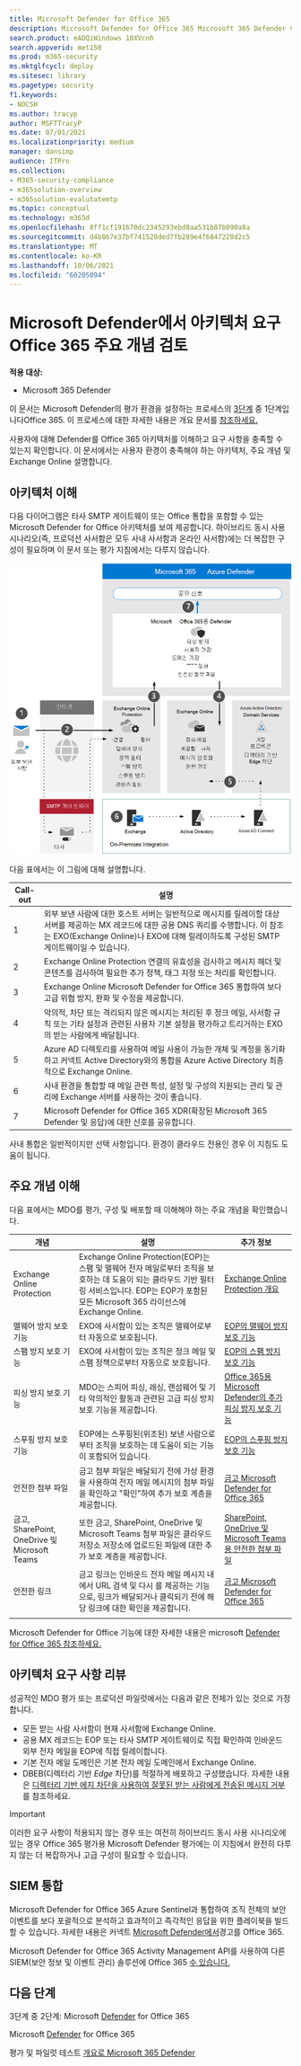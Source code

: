 ```yaml
---
title: Microsoft Defender for Office 365
description: Microsoft Defender for Office 365 Microsoft 365 Defender 다이어그램은 평가판 랩 또는 파일럿 환경을 구축하기 전에 Microsoft 365 ID를 이해하는 데 도움이 됩니다.
search.product: eADQiWindows 10XVcnh
search.appverid: met150
ms.prod: m365-security
ms.mktglfcycl: deploy
ms.sitesec: library
ms.pagetype: security
f1.keywords:
- NOCSH
ms.author: tracyp
author: MSFTTracyP
ms.date: 07/01/2021
ms.localizationpriority: medium
manager: dansimp
audience: ITPro
ms.collection:
- M365-security-compliance
- m365solution-overview
- m365solution-evalutatemtp
ms.topic: conceptual
ms.technology: m365d
ms.openlocfilehash: 8ff1cf191670dc2345293ebd8aa531b87b090a8a
ms.sourcegitcommit: d4b867e37bf741528ded7fb289e4f6847228d2c5
ms.translationtype: MT
ms.contentlocale: ko-KR
ms.lasthandoff: 10/06/2021
ms.locfileid: "60205094"
---
```

# <a name="review-microsoft-defender-for-office-365-architecture-requirements-and-key-concepts"></a>Microsoft Defender에서 아키텍처 요구 Office 365 주요 개념 검토


**적용 대상:**
- Microsoft 365 Defender

이 문서는 Microsoft Defender의 평가 환경을 설정하는 프로세스의 [3단계](eval-defender-office-365-overview.md) 중 1단계입니다Office 365. 이 프로세스에 대한 자세한 내용은 개요 문서를 [참조하세요.](eval-defender-office-365-overview.md)

사용자에 대해 Defender를 Office 365 아키텍처를 이해하고 요구 사항을 충족할 수 있는지 확인합니다. 이 문서에서는 사용자 환경이 충족해야 하는 아키텍처, 주요 개념 및 Exchange Online 설명합니다.

## <a name="understand-the-architecture"></a>아키텍처 이해

다음 다이어그램은 타사 SMTP 게이트웨이 또는 Office 통합을 포함할 수 있는 Microsoft Defender for Office 아키텍처를 보여 제공합니다. 하이브리드 동시 사용 시나리오(즉, 프로덕션 사서함은 모두 사내 사서함과 온라인 사서함)에는 더 복잡한 구성이 필요하며 이 문서 또는 평가 지침에서는 다루지 않습니다.

![Microsoft Defender for Office 365.](../../media/defender/m365-defender-office-architecture.png)

다음 표에서는 이 그림에 대해 설명합니다.

|Call-out  |설명  |
|---------|---------|
|1     | 외부 보낸 사람에 대한 호스트 서버는 일반적으로 메시지를 릴레이할 대상 서버를 제공하는 MX 레코드에 대한 공용 DNS 쿼리를 수행합니다.  이 참조는 EXO(Exchange Online)나 EXO에 대해 릴레이하도록 구성된 SMTP 게이트웨이일 수 있습니다.  |
|2     | Exchange Online Protection 연결의 유효성을 검사하고 메시지 헤더 및 콘텐츠를 검사하여 필요한 추가 정책, 태그 지정 또는 처리를 확인합니다.  |
|3      | Exchange Online Microsoft Defender for Office 365 통합하여 보다 고급 위협 방지, 완화 및 수정을 제공합니다. |
|4      | 악의적, 차단 또는 격리되지 않은 메시지는 처리된 후 정크 메일, 사서함 규칙 또는 기타 설정과 관련된 사용자 기본 설정을 평가하고 트리거하는 EXO의 받는 사람에게 배달됩니다. |
|5     | Azure AD 디렉토리를 사용하여 메일 사용이 가능한 개체 및 계정을 동기화하고 커넥트 Active Directory와의 통합을 Azure Active Directory 최종적으로 Exchange Online. |
|6      | 사내 환경을 통합할 때 메일 관련 특성, 설정 및 구성의 지원되는 관리 및 관리에 Exchange 서버를 사용하는 것이 좋습니다. |
|7      | Microsoft Defender for Office 365 XDR(확장된 Microsoft 365 Defender 및 응답)에 대한 신호를 공유합니다.|

사내 통합은 일반적이지만 선택 사항입니다. 환경이 클라우드 전용인 경우 이 지침도 도움이 됩니다.

## <a name="understand-key-concepts"></a>주요 개념 이해

다음 표에서는 MDO를 평가, 구성 및 배포할 때 이해해야 하는 주요 개념을 확인했습니다.


|개념  |설명 |추가 정보  |
|---------|---------|---------|
|Exchange Online Protection      |    Exchange Online Protection(EOP)는 스팸 및 맬웨어 전자 메일로부터 조직을 보호하는 데 도움이 되는 클라우드 기반 필터링 서비스입니다. EOP는 EOP가 포함된 모든 Microsoft 365 라이선스에 Exchange Online.     |   [Exchange Online Protection 개요](../office-365-security/exchange-online-protection-overview.md)      |
|맬웨어 방지 보호 기능     |    EXO에 사서함이 있는 조직은 맬웨어로부터 자동으로 보호됩니다.     |  [EOP의 맬웨어 방지 보호 기능](../office-365-security/anti-malware-protection.md)       |
|스팸 방지 보호 기능     |   EXO에 사서함이 있는 조직은 정크 메일 및 스팸 정책으로부터 자동으로 보호됩니다.      |  [EOP의 스팸 방지 보호 기능](../office-365-security/anti-spam-protection.md)       |
|피싱 방지 보호 기능 |  MDO는 스피어 피싱, 래싱, 랜섬웨어 및 기타 악의적인 활동과 관련된 고급 피싱 방지 보호 기능을 제공합니다.   | [Office 365용 Microsoft Defender의 추가 피싱 방지 보호 기능](../office-365-security/anti-phishing-protection.md)   |
|스푸핑 방지 보호 기능     |   EOP에는 스푸핑된(위조된) 보낸 사람으로부터 조직을 보호하는 데 도움이 되는 기능이 포함되어 있습니다.      |   [EOP의 스푸핑 방지 보호 기능](../office-365-security/anti-spoofing-protection.md)      |
|안전한 첨부 파일     |   금고 첨부 파일은 배달되기 전에 가상 환경을 사용하여 전자 메일 메시지의 첨부 파일을 확인하고 "확인"하여 추가 보호 계층을 제공합니다.      |   [금고 Microsoft Defender for Office 365](../office-365-security/safe-attachments.md)      |
|금고, SharePoint, OneDrive 및 Microsoft Teams     |    또한 금고, SharePoint, OneDrive 및 Microsoft Teams 첨부 파일은 클라우드 저장소 저장소에 업로드된 파일에 대한 추가 보호 계층을 제공합니다.     |  [SharePoint, OneDrive 및 Microsoft Teams용 안전한 첨부 파일](../office-365-security/mdo-for-spo-odb-and-teams.md)       |
|안전한 링크     | 금고 링크는 인바운드 전자 메일 메시지 내에서 URL 검색 및 다시 를 제공하는 기능으로, 링크가 배달되거나 클릭되기 전에 해당 링크에 대한 확인을 제공합니다.        |   [금고 Microsoft Defender for Office 365](../office-365-security/safe-links.md)      |
|    |         |         |

Microsoft Defender for Office 기능에 대한 자세한 내용은 microsoft [Defender for Office 365 참조하세요.](/office365/servicedescriptions/office-365-advanced-threat-protection-service-description)

## <a name="review-architecture-requirements"></a>아키텍처 요구 사항 리뷰
성공적인 MDO 평가 또는 프로덕션 파일럿에서는 다음과 같은 전제가 있는 것으로 가정합니다.
- 모든 받는 사람 사서함이 현재 사서함에 Exchange Online.
- 공용 MX 레코드는 EOP 또는 타사 SMTP 게이트웨이로 직접 확인하여 인바운드 외부 전자 메일을 EOP에 직접 릴레이합니다.
- 기본 전자 메일 도메인은  기본 전자 메일 도메인에서 Exchange Online.
- DBEB(디렉터리 기반 *Edge* 차단)를 적절하게 배포하고 구성했습니다. 자세한 내용은 [디렉터리 기반 에지 차단을 사용하여 잘못된 받는 사람에게 전송된 메시지 거부](/exchange/mail-flow-best-practices/use-directory-based-edge-blocking)를 참조하세요.

> [!IMPORTANT]
> 이러한 요구 사항이 적용되지 않는 경우 또는 여전히 하이브리드 동시 사용 시나리오에 있는 경우 Office 365 평가용 Microsoft Defender 평가에는 이 지침에서 완전히 다루지 않는 더 복잡하거나 고급 구성이 필요할 수 있습니다.

## <a name="siem-integration"></a>SIEM 통합

Microsoft Defender for Office 365 Azure Sentinel과 통합하여 조직 전체의 보안 이벤트를 보다 포괄적으로 분석하고 효과적이고 즉각적인 응답을 위한 플레이북을 빌드할 수 있습니다. 자세한 내용은 커넥트 [Microsoft Defender에서](/azure/sentinel/connect-office-365-advanced-threat-protection)경고를 Office 365.

Microsoft Defender for Office 365 Activity Management API를 사용하여 다른 SIEM(보안 정보 및 이벤트 관리) 솔루션에 Office 365 [수 있습니다.](/office/office-365-management-api/office-365-management-activity-api-reference)

## <a name="next-steps"></a>다음 단계

3단계 중 2단계: Microsoft [Defender](eval-defender-office-365-enable-eval.md) for Office 365

Microsoft [Defender](eval-defender-office-365-overview.md) for Office 365

평가 및 파일럿 테스트 [개요로 Microsoft 365 Defender](eval-overview.md) 


